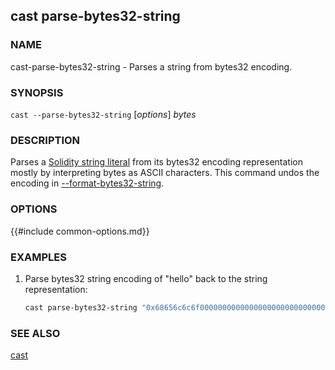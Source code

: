 ## cast parse-bytes32-string

### NAME

cast-parse-bytes32-string - Parses a string from bytes32 encoding.

### SYNOPSIS

``cast --parse-bytes32-string`` [*options*] *bytes*

### DESCRIPTION

Parses a [Solidity string literal](https://docs.soliditylang.org/en/v0.8.16/types.html#string-literals-and-types) from its bytes32 encoding representation mostly by interpreting bytes as ASCII characters. This command undos the encoding in [--format-bytes32-string](./cast-format-bytes32-string.md).

### OPTIONS

{{#include common-options.md}}

### EXAMPLES

1. Parse bytes32 string encoding of "hello" back to the string representation:
    ```sh
    cast parse-bytes32-string "0x68656c6c6f000000000000000000000000000000000000000000000000000000"
    ```

### SEE ALSO

[cast](./cast.md)
